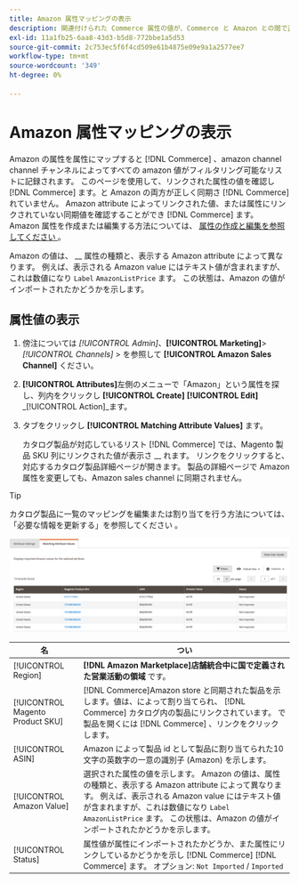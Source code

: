 ```yaml
---
title: Amazon 属性マッピングの表示
description: 関連付けられた Commerce 属性の値が、Commerce と Amazon との間で正しく同期されるようにします。
exl-id: 11a1fb25-6aa8-43d3-b5d8-772bbe1a5d53
source-git-commit: 2c753ec5f6f4cd509e61b4875e09e9a1a2577ee7
workflow-type: tm+mt
source-wordcount: '349'
ht-degree: 0%

---
```


# Amazon 属性マッピングの表示

Amazon の属性を属性にマップすると [!DNL Commerce] 、amazon channel channel チャンネルによってすべての amazon 値がフィルタリング可能なリストに記録されます。 このページを使用して、リンクされた属性の値を確認し [!DNL Commerce] ます。と Amazon の両方が正しく同期さ [!DNL Commerce] れていません。 Amazon attribute によってリンクされた値、または属性にリンクされていない同期値を確認することができ [!DNL Commerce] ます。 Amazon 属性を作成または編集する方法については、 [ 属性の作成と編集を参照してください ](./creating-attributes.md) 。

Amazon の値は、 __ 属性の種類と、表示する Amazon attribute によって異なります。 例えば、表示される Amazon value にはテキスト値が含まれますが、これは数値になり `Label` `AmazonListPrice` ます。 この状態は、Amazon の値がインポートされたかどうかを示します。

## 属性値の表示

1. 傍注については _[!UICONTROL Admin]_、**[!UICONTROL Marketing]**>_[!UICONTROL Channels]_ > を参照して **[!UICONTROL Amazon Sales Channel]** ください。

1. **[!UICONTROL Attributes]**&#x200B;左側のメニューで「Amazon」という属性を探し、列内をクリックし **[!UICONTROL Create]** **[!UICONTROL Edit]** _[!UICONTROL Action]_ます。

1. タブをクリックし **[!UICONTROL Matching Attribute Values]** ます。

   カタログ製品が対応しているリスト [!DNL Commerce] では、Magento 製品 SKU 列にリンクされた値が表示さ __ れます。 リンクをクリックすると、対応するカタログ製品詳細ページが開きます。 製品の詳細ページで Amazon 属性を変更しても、Amazon sales channel に同期されません。

>[!TIP]
>カタログ製品に一覧のマッピングを編集または割り当てを行う方法については、「必要な情報を更新する」を参照してください [ ](./amazon-manually-update-incomplete-listing.md) 。

![属性値の表示](assets/amazon-managing-attribute-values.png)

| 名 | つい |
|--- |--- |
| [!UICONTROL Region] | **[!DNL Amazon Marketplace]店舗統合中に国で定義された営業活動の領域** です。 |
| [!UICONTROL Magento Product SKU] | [!DNL Commerce]Amazon store と同期された製品を示します。値は、によって割り当てられ、 [!DNL Commerce] カタログ内の製品にリンクされています。 で製品を開くには [!DNL Commerce] 、リンクをクリックします。 |
| [!UICONTROL ASIN] | Amazon によって製品 id として製品に割り当てられた10文字の英数字の一意の識別子 (Amazon) を示します。 |
| [!UICONTROL Amazon Value] | 選択された属性の値を示します。 Amazon の値は、属性の種類と、表示する Amazon attribute によって異なります。 例えば、表示される Amazon value にはテキスト値が含まれますが、これは数値になり `Label` `AmazonListPrice` ます。 この状態は、Amazon の値がインポートされたかどうかを示します。 |
| [!UICONTROL Status] | 属性値が属性にインポートされたかどうか、また属性にリンクしているかどうかを示し [!DNL Commerce] [!DNL Commerce] ます。 オプション: `Not Imported` / `Imported` |
